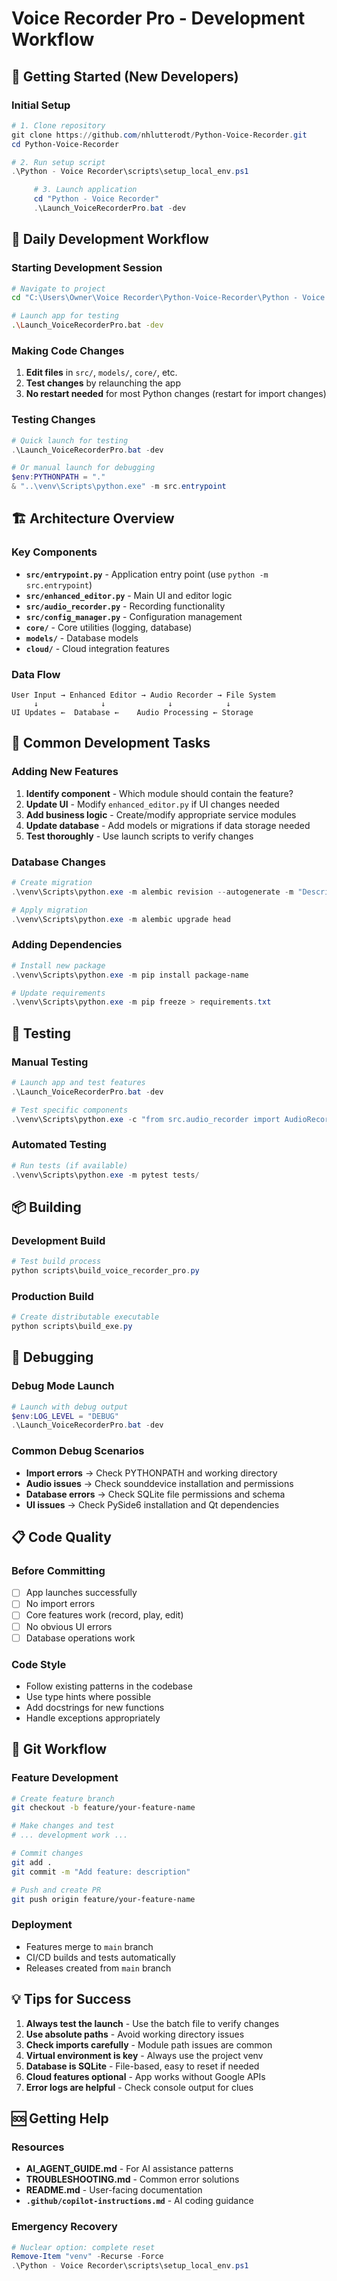 # Voice Recorder Pro - Development Workflow

## 🚀 Getting Started (New Developers)

### Initial Setup
```powershell
# 1. Clone repository
git clone https://github.com/nhlutterodt/Python-Voice-Recorder.git
cd Python-Voice-Recorder

# 2. Run setup script  
.\Python - Voice Recorder\scripts\setup_local_env.ps1

     # 3. Launch application
     cd "Python - Voice Recorder"
     .\Launch_VoiceRecorderPro.bat -dev
```

## 🔄 Daily Development Workflow

### Starting Development Session
```bash
# Navigate to project
cd "C:\Users\Owner\Voice Recorder\Python-Voice-Recorder\Python - Voice Recorder"

# Launch app for testing
.\Launch_VoiceRecorderPro.bat -dev
```

### Making Code Changes
1. **Edit files** in `src/`, `models/`, `core/`, etc.
2. **Test changes** by relaunching the app
3. **No restart needed** for most Python changes (restart for import changes)

### Testing Changes
```powershell
# Quick launch for testing
.\Launch_VoiceRecorderPro.bat -dev

# Or manual launch for debugging
$env:PYTHONPATH = "."
& "..\venv\Scripts\python.exe" -m src.entrypoint
```

## 🏗️ Architecture Overview

### Key Components
- **`src/entrypoint.py`** - Application entry point (use `python -m src.entrypoint`)
- **`src/enhanced_editor.py`** - Main UI and editor logic
- **`src/audio_recorder.py`** - Recording functionality  
- **`src/config_manager.py`** - Configuration management
- **`core/`** - Core utilities (logging, database)
- **`models/`** - Database models
- **`cloud/`** - Cloud integration features

### Data Flow
```
User Input → Enhanced Editor → Audio Recorder → File System
     ↓              ↓              ↓            ↓
UI Updates ←  Database ←    Audio Processing ← Storage
```

## 🔧 Common Development Tasks

### Adding New Features
1. **Identify component** - Which module should contain the feature?
2. **Update UI** - Modify `enhanced_editor.py` if UI changes needed
3. **Add business logic** - Create/modify appropriate service modules
4. **Update database** - Add models or migrations if data storage needed
5. **Test thoroughly** - Use launch scripts to verify changes

### Database Changes
```powershell
# Create migration
.\venv\Scripts\python.exe -m alembic revision --autogenerate -m "Description"

# Apply migration  
.\venv\Scripts\python.exe -m alembic upgrade head
```

### Adding Dependencies
```powershell
# Install new package
.\venv\Scripts\python.exe -m pip install package-name

# Update requirements
.\venv\Scripts\python.exe -m pip freeze > requirements.txt
```

## 🧪 Testing

### Manual Testing
```powershell
# Launch app and test features
.\Launch_VoiceRecorderPro.bat -dev

# Test specific components
.\venv\Scripts\python.exe -c "from src.audio_recorder import AudioRecorderManager; print('Import OK')"
```

### Automated Testing
```powershell
# Run tests (if available)
.\venv\Scripts\python.exe -m pytest tests/
```

## 📦 Building

### Development Build
```powershell
# Test build process
python scripts\build_voice_recorder_pro.py
```

### Production Build
```powershell
# Create distributable executable
python scripts\build_exe.py
```

## 🐛 Debugging

### Debug Mode Launch
```powershell
# Launch with debug output
$env:LOG_LEVEL = "DEBUG"  
.\Launch_VoiceRecorderPro.bat -dev
```

### Common Debug Scenarios
- **Import errors** → Check PYTHONPATH and working directory
- **Audio issues** → Check sounddevice installation and permissions
- **Database errors** → Check SQLite file permissions and schema
- **UI issues** → Check PySide6 installation and Qt dependencies

## 📋 Code Quality

### Before Committing
- [ ] App launches successfully
- [ ] No import errors  
- [ ] Core features work (record, play, edit)
- [ ] No obvious UI errors
- [ ] Database operations work

### Code Style
- Follow existing patterns in the codebase
- Use type hints where possible
- Add docstrings for new functions
- Handle exceptions appropriately

## 🔄 Git Workflow

### Feature Development
```bash
# Create feature branch
git checkout -b feature/your-feature-name

# Make changes and test
# ... development work ...

# Commit changes
git add .
git commit -m "Add feature: description"

# Push and create PR
git push origin feature/your-feature-name
```

### Deployment
- Features merge to `main` branch
- CI/CD builds and tests automatically
- Releases created from `main` branch

## 💡 Tips for Success

1. **Always test the launch** - Use the batch file to verify changes
2. **Use absolute paths** - Avoid working directory issues
3. **Check imports carefully** - Module path issues are common
4. **Virtual environment is key** - Always use the project venv
5. **Database is SQLite** - File-based, easy to reset if needed
6. **Cloud features optional** - App works without Google APIs
7. **Error logs are helpful** - Check console output for clues

## 🆘 Getting Help

### Resources
- **AI_AGENT_GUIDE.md** - For AI assistance patterns
- **TROUBLESHOOTING.md** - Common error solutions  
- **README.md** - User-facing documentation
- **`.github/copilot-instructions.md`** - AI coding guidance

### Emergency Recovery
```powershell
# Nuclear option: complete reset
Remove-Item "venv" -Recurse -Force
.\Python - Voice Recorder\scripts\setup_local_env.ps1
```